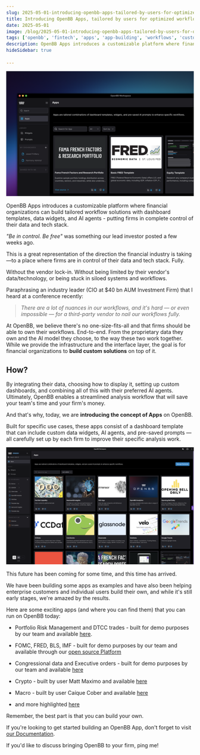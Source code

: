 ```yaml
---
slug: 2025-05-01-introducing-openbb-apps-tailored-by-users-for-optimized-workflows
title: Introducing OpenBB Apps, tailored by users for optimized workflows
date: 2025-05-01
image: /blog/2025-05-01-introducing-openbb-apps-tailored-by-users-for-optimized-workflows
tags: ['openbb', 'fintech', 'apps', 'app-building', 'workflows', 'customization', 'financial-analysis', 'open-source', 'ai']
description: OpenBB Apps introduces a customizable platform where financial organizations can build tailored workflow solutions with dashboard templates, data widgets, and AI agents - putting firms in complete control of their data and tech stack.
hideSidebar: true

---
```


<p align="center">
    <img width="600" src="/blog/2025-05-01-introducing-openbb-apps-tailored-by-users-for-optimized-workflows.png" />
</p>

OpenBB Apps introduces a customizable platform where financial organizations can build tailored workflow solutions with dashboard templates, data widgets, and AI agents - putting firms in complete control of their data and tech stack.

<!-- truncate -->

<div style={{borderTop: '1px solid #0088CC', margin: '1.5em 0'}} />

_"Be in control. Be free"_ was something our lead investor posted a few weeks ago.

This is a great representation of the direction the financial industry is taking—to a place where firms are in control of their data and tech stack. Fully.

Without the vendor lock-in. Without being limited by their vendor's data/technology, or being stuck in siloed systems and workflows.

Paraphrasing an industry leader (CIO at $40 bn AUM Investment Firm) that I heard at a conference recently:

> _There are a lot of nuances in our workflows, and it's hard — or even impossible — for a third-party vendor to nail our workflows fully._

At OpenBB, we believe there's no one-size-fits-all and that firms should be able to own their workflows. End-to-end. From the proprietary data they own and the AI model they choose, to the way these two work together. While we provide the infrastructure and the interface layer, the goal is for financial organizations to **build custom solutions** on top of it.

## How?

By integrating their data, choosing how to display it, setting up custom dashboards, and combining all of this with their preferred AI agents. Ultimately, OpenBB enables a streamlined analysis workflow that will save your team's time and your firm's money.

And that's why, today, we are **introducing the concept of Apps** on OpenBB.

Built for specific use cases, these apps consist of a dashboard template that can include custom data widgets, AI agents, and pre-saved prompts — all carefully set up by each firm to improve their specific analysis work.

<p align="center">
    <img width="600" src="/blog/2025-05-01-introducing-openbb-apps-tailored-by-users-for-optimized-workflows_1.png" />
</p>

This future has been coming for some time, and this time has arrived.

We have been building some apps as examples and have also been helping enterprise customers and individual users build their own, and while it's still early stages, we're amazed by the results.

Here are some exciting apps (and where you can find them) that you can run on OpenBB today:

- Portfolio Risk Management and DTCC trades - built for demo purposes by our team and available [here](https://github.com/OpenBB-finance/backend-examples-for-openbb-workspace/tree/main/demo-apps/demo-risk).

- FOMC, FRED, BLS, IMF - built for demo purposes by our team and available through our [open source Platform](https://docs.openbb.co/workspace/platform-installer)

- Congressional data and Executive orders - built for demo purposes by our team and available [here](https://github.com/andrewkenreich/congress)

- Crypto - built by user Matt Maximo and available [here](https://github.com/MattMaximo/CryptoBB)

- Macro - built by user Caíque Cober and available [here](https://openbb.co/blog/from-excel-to-agents-rebuilding-the-macro-research-workflow-for-the-ai-era)

- and more highlighted [here](https://docs.openbb.co/workspace/gallery)

Remember, the best part is that you can build your own.

If you're looking to get started building an OpenBB App, don't forget to visit [our Documentation](https://docs.openbb.co/workspace).

If you'd like to discuss bringing OpenBB to your firm, ping me!
